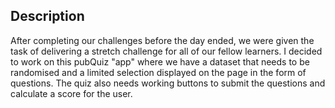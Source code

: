 ## Description
After completing our challenges before the day ended, we were given the task of delivering a stretch challenge for all of our fellow learners. I decided to work on this pubQuiz "app" where we have a dataset that needs to be randomised and a limited selection 
displayed on the page in the form of questions. The quiz also needs working buttons to submit the questions and calculate a score for the user.
